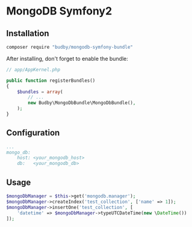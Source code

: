 # MongoDB Symfony2

Installation
------------

```bash
composer require "budby/mongodb-symfony-bundle"
```

After installing, don't forget to enable the bundle:

```php
// app/AppKernel.php

public function registerBundles()
{
    $bundles = array(
        // ...
        new Budby\MongoDbBundle\MongoDbBundle(),
    );
}
```

Configuration
-------------
```yaml
...
mongo_db:
    host: <your_mongodb_host>
    db:   <your_mongodb_db>
```

Usage
-----
```php
$mongoDbManager = $this->get('mongodb.manager');
$mongoDbManager->createIndex('test_collection', ['name' => 1]);
$mongoDbManager->insertOne('test_collection', [
    'datetime' => $mongoDbManager->typeUTCDateTime(new \DateTime())
]);
```

